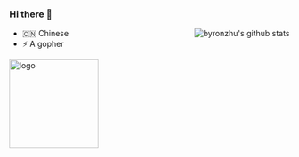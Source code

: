 ### Hi there 👋

<!--
**byronzhu-haha/byronzhu-haha** is a ✨ _special_ ✨ repository because its `README.md` (this file) appears on your GitHub profile.

Here are some ideas to get you started:

- 🔭 I’m currently working on ...
- 🌱 I’m currently learning ...
- 👯 I’m looking to collaborate on ...
- 🤔 I’m looking for help with ...
- 💬 Ask me about ...
- 📫 How to reach me: ...
- 😄 Pronouns: ...
- ⚡ Fun fact: ...
-->

<img align="right" src="https://github-readme-stats.vercel.app/api?username=byronzhu-haha&show_icons=true&theme=vue" alt="byronzhu's github stats" />

- 🇨🇳 Chinese
- ⚡ A gopher

<img src="https://github-profile-trophy.vercel.app/?username=byronzhu-haha&theme=flat&column=7&margin-w=10" alt="logo" height="160" align="center" />
